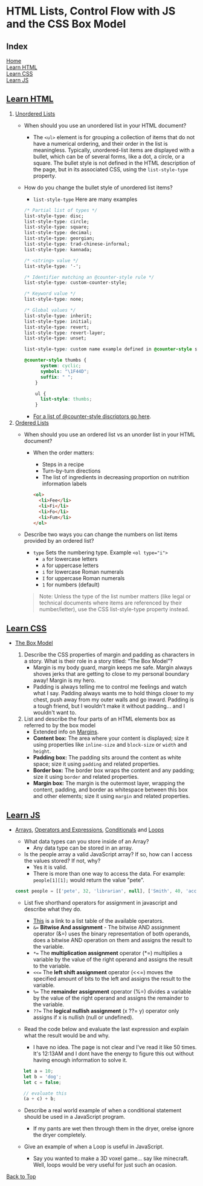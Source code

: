 # HTML Lists, Control Flow with JS and the CSS Box Model

## Index

[Home](./README.md)  
[Learn HTML](#learn-html-1)  
[Learn CSS](#learn-css-1)  
[Learn JS](#learn-js-1)  

## [Learn HTML](https://developer.mozilla.org/en-US/docs/Web/HTML)

1. [Unordered Lists](https://developer.mozilla.org/en-US/docs/Web/HTML/Element/ul)
   - When should you use an unordered list in your HTML document?
     - The `<ul>` element is for grouping a collection of items that do not have a numerical ordering, and their order in the list is meaningless. Typically, unordered-list items are displayed with a bullet, which can be of several forms, like a dot, a circle, or a square. The bullet style is not defined in the HTML description of the page, but in its associated CSS, using the `list-style-type` property.
   - How do you change the bullet style of unordered list items?
     - `list-style-type` Here are many examples

      ```css
      /* Partial list of types */
      list-style-type: disc;
      list-style-type: circle;
      list-style-type: square;
      list-style-type: decimal;
      list-style-type: georgian;
      list-style-type: trad-chinese-informal;
      list-style-type: kannada;

      /* <string> value */
      list-style-type: '-';

      /* Identifier matching an @counter-style rule */
      list-style-type: custom-counter-style;

      /* Keyword value */
      list-style-type: none;

      /* Global values */
      list-style-type: inherit;
      list-style-type: initial;
      list-style-type: revert;
      list-style-type: revert-layer;
      list-style-type: unset;

      list-style-type: custom name example defined in @counter-style shown below;

      @counter-style thumbs {
            system: cyclic;
            symbols: "\1F44D";
            suffix: " ";
          }

          ul {
            list-style: thumbs;
          }

      ```

      - [For a list of @counter-style discriptors go here](https://developer.mozilla.org/en-US/docs/Web/CSS/@counter-style#descriptors).
2. [Ordered Lists](https://developer.mozilla.org/en-US/docs/Web/HTML/Element/ol)
   - When should you use an ordered list vs an unorder list in your HTML document?
     - When the order matters:
       - Steps in a recipe
       - Turn-by-turn directions
       - The list of ingredients in decreasing proportion on nutrition information labels

       ```html
       <ol>
         <li>Fee</li>
         <li>Fi</li>
         <li>Fo</li>
         <li>Fum</li>
       </ol>

       ```

   - Describe two ways you can change the numbers on list items provided by an ordered list?
     - `type` Sets the numbering type. Example `<ol type="i">`
       - `a` for lowercase letters
       - `A` for uppercase letters
       - `i` for lowercase Roman numerals
       - `I` for uppercase Roman numerals
       - `1` for numbers (default)

     > Note: Unless the type of the list number matters (like legal or technical documents where items are referenced by their number/letter), use the CSS list-style-type property instead.

## [Learn CSS](https://developer.mozilla.org/en-US/docs/Learn/CSS)

- [The Box Model](https://developer.mozilla.org/en-US/docs/Learn/CSS/Building_blocks/The_box_model)

  1. Describe the CSS properties of margin and padding as characters in a story. What is their role in a story titled: “The Box Model”?
     - Margin is my body guard, margin keeps me safe.  Margin always shoves jerks that are getting to close to my personal boundary away!  Margin is my hero.
     - Padding is always telling me to control me feelings and watch what I say.  Padding always wants me to hold things closer to my chest, push away from my outer walls and go inward.  Padding is a tough friend, but I wouldn't make it without padding... and I wouldn't want to.
  2. List and describe the four parts of an HTML elements box as referred to by the box model
     - Extended info on [Margins](https://developer.mozilla.org/en-US/docs/Learn/CSS/Building_blocks/The_box_model#margin).
     - **Content box:** The area where your content is displayed; size it using properties like `inline-size` and `block-size` or `width` and `height`.
     - **Padding box:** The padding sits around the content as white space; size it using `padding` and related properties.
     - **Border box:** The border box wraps the content and any padding; size it using `border` and related properties.
     - **Margin box:** The margin is the outermost layer, wrapping the content, padding, and border as whitespace between this box and other elements; size it using `margin` and related properties.

## [Learn JS](https://developer.mozilla.org/en-US/docs/Learn/JavaScript)

- [Arrays](https://developer.mozilla.org/en-US/docs/Learn/JavaScript/First_steps/Arrays), [Operators and Expressions](https://developer.mozilla.org/en-US/docs/Web/JavaScript/Guide/Expressions_and_Operators), [Conditionals](https://developer.mozilla.org/en-US/docs/Learn/JavaScript/Building_blocks/conditionals) and [Loops](https://developer.mozilla.org/en-US/docs/Learn/JavaScript/Building_blocks/Looping_code)
  - What data types can you store inside of an Array?
    - Any data type can be stored in an array.
  - Is the people array a valid JavaScript array? If so, how can I access the values stored? If not, why?
    - Yes it is valid.
    - There is more than one way to access the data.  For example: `people[1][1];` would return the value "pete".
  
  ```js
  const people = [['pete', 32, 'librarian', null], ['Smith', 40, 'accountant', 'fishing:hiking:rock_climbing'], ['bill', null, 'artist', null]];
  ```

  - List five shorthand operators for assignment in javascript and describe what they do.
    - [This](https://developer.mozilla.org/en-US/docs/Web/JavaScript/Guide/Expressions_and_Operators#assignment_operators) is a link to a list table of the available operators.
    - `&=` **Bitwise And assignment** - The bitwise AND assignment operator (&=) uses the binary representation of both operands, does a bitwise AND operation on them and assigns the result to the variable.
    - `*=` The **multiplication assignment** operator (*=) multiplies a variable by the value of the right operand and assigns the result to the variable.
    - `<<=` The **left shift assignment** operator (<<=) moves the specified amount of bits to the left and assigns the result to the variable.
    - `%=` The **remainder assignment** operator (%=) divides a variable by the value of the right operand and assigns the remainder to the variable.
    - `??=` The **logical nullish assignment** (x ??= y) operator only assigns if x is nullish (null or undefined).

  - Read the code below and evaluate the last expression and explain what the result would be and why.
    - I have no idea.  The page is not clear and I've read it like 50 times.  It's 12:13AM and I dont have the energy to figure this out without having enough information to solve it.
  
  ```js
     let a = 10;
     let b = 'dog';
     let c = false;

     // evaluate this
     (a + c) + b;
  ```

  - Describe a real world example of when a conditional statement should be used in a JavaScript program.
    - If my pants are wet then through them in the dryer, orelse ignore the dryer completely.
  
  - Give an example of when a Loop is useful in JavaScript.
    - Say you wanted to make a 3D voxel game... say like minecraft.  Well, loops would be very useful for just such an ocasion.

[Back to Top](#index)